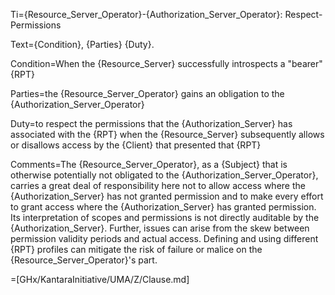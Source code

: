 Ti={Resource_Server_Operator}-{Authorization_Server_Operator}: Respect-Permissions

Text={Condition}, {Parties} {Duty}.

Condition=When the {Resource_Server} successfully introspects a "bearer" {RPT}

Parties=the {Resource_Server_Operator} gains an obligation to the {Authorization_Server_Operator}

Duty=to respect the permissions that the {Authorization_Server} has associated with the {RPT} when the {Resource_Server} subsequently allows or disallows access by the {Client} that presented that {RPT}

Comments=The {Resource_Server_Operator}, as a {Subject} that is otherwise potentially not obligated to the {Authorization_Server_Operator}, carries a great deal of responsibility here not to allow access where the {Authorization_Server} has not granted permission and to make every effort to grant access where the {Authorization_Server} has granted permission. Its interpretation of scopes and permissions is not directly auditable by the {Authorization_Server}. Further, issues can arise from the skew between permission validity periods and actual access. Defining and using different {RPT} profiles can mitigate the risk of failure or malice on the {Resource_Server_Operator}'s part.

=[GHx/KantaraInitiative/UMA/Z/Clause.md]